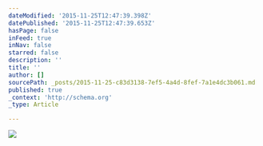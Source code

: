 ```yaml
---
dateModified: '2015-11-25T12:47:39.398Z'
datePublished: '2015-11-25T12:47:39.653Z'
hasPage: false
inFeed: true
inNav: false
starred: false
description: ''
title: ''
author: []
sourcePath: _posts/2015-11-25-c83d3138-7ef5-4a4d-8fef-7a1e4dc3b061.md
published: true
_context: 'http://schema.org'
_type: Article

---
```

![](https://the-grid-user-content.s3-us-west-2.amazonaws.com/4ea22330-e6e9-47eb-bd28-3384eb0f0e41.jpg)